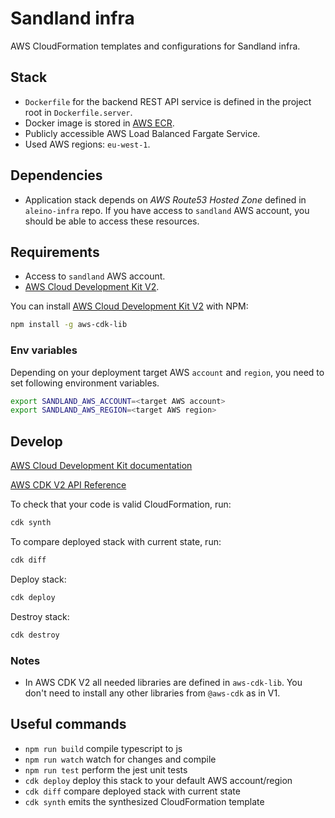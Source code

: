 # Sandland infra

AWS CloudFormation templates and configurations for Sandland infra.

## Stack

- `Dockerfile` for the backend REST API service is defined in the project root in `Dockerfile.server`.
- Docker image is stored in [AWS ECR](https://aws.amazon.com/ecr/).
- Publicly accessible AWS Load Balanced Fargate Service.
- Used AWS regions: `eu-west-1`.

## Dependencies

- Application stack depends on *AWS Route53 Hosted Zone* defined in `aleino-infra` repo. If you have access to `sandland` AWS account, you should be able to access these resources.

## Requirements

- Access to `sandland` AWS account.
- [AWS Cloud Development Kit V2](https://docs.aws.amazon.com/cdk/v2/guide/home.html).

You can install [AWS Cloud Development Kit V2](https://docs.aws.amazon.com/cdk/v2/guide/getting_started.html) with NPM:

```sh
npm install -g aws-cdk-lib
```

### Env variables

Depending on your deployment target AWS `account` and `region`, you need to set following environment variables.

```sh
export SANDLAND_AWS_ACCOUNT=<target AWS account>
export SANDLAND_AWS_REGION=<target AWS region>
```

## Develop

[AWS Cloud Development Kit documentation](https://docs.aws.amazon.com/cdk/v2/guide/getting_started.html)

[AWS CDK V2 API Reference](https://docs.aws.amazon.com/cdk/api/v2/docs/aws-construct-library.html)

To check that your code is valid CloudFormation, run:

```sh
cdk synth
```

To compare deployed stack with current state, run:

```sh
cdk diff
```

Deploy stack:

```sh
cdk deploy
```

Destroy stack:

```sh
cdk destroy
```

### Notes

- In AWS CDK V2 all needed libraries are defined in `aws-cdk-lib`. You don't need to install any other libraries from `@aws-cdk` as in V1.

## Useful commands

- `npm run build`   compile typescript to js
- `npm run watch`   watch for changes and compile
- `npm run test`    perform the jest unit tests
- `cdk deploy`      deploy this stack to your default AWS account/region
- `cdk diff`        compare deployed stack with current state
- `cdk synth`       emits the synthesized CloudFormation template
